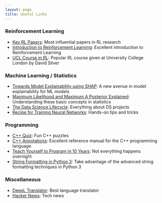 ```yaml
---
layout: page
title: Useful Links
---
```


### Reinforcement Learning

- [Key RL Papers](https://spinningup.openai.com/en/latest/spinningup/keypapers.html): Most influential papers in RL research
- [Introduction to Reinforcement Learning](http://incompleteideas.net/book/bookdraft2017nov5.pdf): Excellent introduction to Reinforcement Learning
- [UCL Course in RL](http://www0.cs.ucl.ac.uk/staff/d.silver/web/Teaching.html): Popular RL course given at University College London by David Silver

### Machine Learning / Statistics

- [Towards Model Explainability using SHAP](https://github.com/slundberg/shap): A new avenue in model explainability for ML models
- [Maximum Likelihood and Maximum A Posterior Explained](http://blog.christianperone.com/2019/01/mle/): Understanding these basic concepts in statistics
- [The Data Science Lifecycle](https://www.textbook.ds100.org/ch/01/lifecycle_intro.html): Everything about DS projects
- [Recipe for Training Neural Networks](http://karpathy.github.io/2019/04/25/recipe/): Hands-on tips and tricks

### Programming

- [C++ Quiz](http://cppquiz.org): Fun C++ puzzles
- [C++ Annotations](http://www.icce.rug.nl/documents/cplusplus/): Excellent reference manual for the C++ programming language
- [Teach Yourself to Program in 10 Years](http://norvig.com/21-days.html): Not everything happens overnight
- [String Formatting in Python 3](https://pyformat.info): Take advantage of the advanced string formatting techniques in Python 3

### Miscellaneous

- [DeepL Translator](https://www.deepl.com/translator): Best language translator
- [Hacker News](https://www.ycombinator.com): Tech news